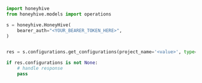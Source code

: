 <!-- Start SDK Example Usage [usage] -->
```python
import honeyhive
from honeyhive.models import operations

s = honeyhive.HoneyHive(
    bearer_auth="<YOUR_BEARER_TOKEN_HERE>",
)


res = s.configurations.get_configurations(project_name='<value>', type=operations.Type.LLM)

if res.configurations is not None:
    # handle response
    pass

```
<!-- End SDK Example Usage [usage] -->